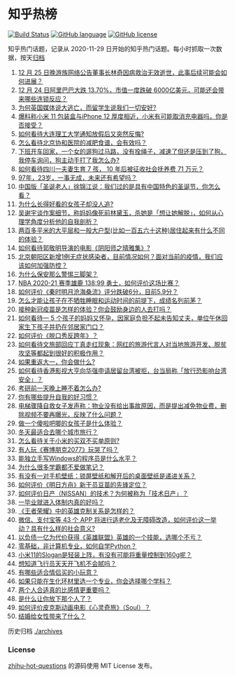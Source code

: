 # 知乎热榜
[![Build Status](https://github.com/ToWeLong/zhihu-hot-questions/workflows/CI/badge.svg)](https://github.com/ToWeLong/zhihu-hot-questions/actions)
[![GitHub language](https://img.shields.io/badge/language-golang-orange.svg)](https://golang.org/)
[![GitHub license](https://img.shields.io/github/license/ToWeLong/zhihu-hot-questions)](https://github.com/ToWeLong/zhihu-hot-questions/blob/main/LICENSE)

知乎热门话题，记录从 2020-11-29 日开始的知乎热门话题。每小时抓取一次数据，按天[归档](./archives)

<!-- BEGIN -->

1. [12 月 25 日晚游族网络公告董事长林奇因病救治无效逝世，此事后续可能会如何进展？](https://www.zhihu.com/question/436479635)
1. [12 月 24 日阿里巴巴大跌 13.70%，市值一度跌破 6000亿美元，可能还会带来哪些连锁反应？](https://www.zhihu.com/question/436392137)
1. [为何英国媒体说大逃亡，而留学生说我们一切安好?](https://www.zhihu.com/question/436232671)
1. [爆料称小米 11 包装盒与iPhone 12 厚度相近，小米有可能取消充电器吗，你是否接受？](https://www.zhihu.com/question/436475221)
1. [如何看待大连理工大学通知放假后又突然反悔?](https://www.zhihu.com/question/436318253)
1. [怎么看待北京协和医院的减肥食谱，会有效吗？](https://www.zhihu.com/question/435499783)
1. [下班开车回家，一个女的遛狗过马路，没有拴绳子，减速了但还是压到了狗，我停车询问，狗主动手打了我怎么办?](https://www.zhihu.com/question/316329673)
1. [如何看待四川一夫妻生育 7 孩， 10 年后被征收社会抚养费 71 万元？](https://www.zhihu.com/question/436245388)
1. [97年，23岁，一事无成，未来还有希望吗？](https://www.zhihu.com/question/376164372)
1. [中国版「圣诞老人」徐锦江说：我们过的是具有中国特色的圣诞节，你怎么看？](https://www.zhihu.com/question/436479908)
1. [为什么长得好看的女孩子却没人追?](https://www.zhihu.com/question/435295384)
1. [吴谢宇谈作案细节，称妈妈像死前林黛玉，杀她是「想让她解脱」，如何从心理学角度分析他的自我剖析？](https://www.zhihu.com/question/436433018)
1. [两百多平米的大平层和一般大户型(比如一百五六十这种)居住起来有什么不同的体验？](https://www.zhihu.com/question/298606949)
1. [如何看待郭敬明导演的电影《阴阳师之晴雅集》?](https://www.zhihu.com/question/340681567)
1. [北京朝阳区新增1例无症状感染者，目前情况如何？面对当前的疫情，我们应该如何加强防控？](https://www.zhihu.com/question/436454311)
1. [为什么保安那么警惕三脚架？](https://www.zhihu.com/question/435838018)
1. [NBA 2020-21 赛季雄鹿 138:99 勇士，如何评价这场比赛？](https://www.zhihu.com/question/436517460)
1. [如何评价《秦时明月沧海桑流》评分跌破6分，目前5.9分？](https://www.zhihu.com/question/435808187)
1. [怎么才能让孩子在不牺牲睡眠和运动时间的前提下，成绩名列前茅？](https://www.zhihu.com/question/430865519)
1. [接种新冠疫苗是怎样的体验？你会鼓励身边的人去打吗？](https://www.zhihu.com/question/435853788)
1. [如何看待一 5 个孩子的妈妈又怀孕，因家庭负担不起未告知丈夫，单位午休回家生下孩子并扔在邻居家门口？](https://www.zhihu.com/question/436407909)
1. [如何评价《脱口秀反跨年》？](https://www.zhihu.com/question/436477255)
1. [如何看待文旅部回应丁真走红现象：网红的旅游代言人对当地旅游开发、脱贫攻坚等都起到很好的积极作用？](https://www.zhihu.com/question/436159091)
1. [如果重返大一，你会做什么?](https://www.zhihu.com/question/324995122)
1. [如何看待香港影视大亨向华强申请居留台湾被拒，台当局称「放行恐影响台湾安全」？](https://www.zhihu.com/question/436399741)
1. [考研前一天晚上睡不着怎么办?](https://www.zhihu.com/question/436426382)
1. [你有哪些提升自我的好习惯？](https://www.zhihu.com/question/362989562)
1. [电梯骤降自救女子发声称：物业没有给出事故原因，而是提出减免物业费，删除视频不要再曝光，反映了什么问题？](https://www.zhihu.com/question/436339351)
1. [做一个傻啦吧唧的女孩子是什么体验？](https://www.zhihu.com/question/68662275)
1. [冬天最适合去哪个城市旅行？](https://www.zhihu.com/question/431423742)
1. [怎么看待关于小米的买双不买单原则?](https://www.zhihu.com/question/435802154)
1. [有人玩《赛博朋克2077》玩哭了吗？](https://www.zhihu.com/question/435518747)
1. [能独立手写Windows的程序员是什么水平？](https://www.zhihu.com/question/423054941)
1. [为什么很多学霸都不爱做笔记？](https://www.zhihu.com/question/33971405)
1. [有没有一对手机壁纸：锁屏壁纸和解开后的桌面壁纸是递进关系？](https://www.zhihu.com/question/396414200)
1. [如何评价《明日方舟》新干员豆苗的先锋定位？](https://www.zhihu.com/question/436444513)
1. [如何评价日产（NISSAN）的技术？为何被称为「技术日产」？](https://www.zhihu.com/question/436121278)
1. [一毕业就进入体制内真的好吗？](https://www.zhihu.com/question/431824510)
1. [《王者荣耀》中的英雄克制关系是怎样的？](https://www.zhihu.com/question/388844724)
1. [微信、支付宝等 43 个 APP 将进行适老化及无障碍改造，如何评价这一举动？具有什么样的社会意义?](https://www.zhihu.com/question/436424668)
1. [以负债一亿为代价获得《英雄联盟》英雄的一个技能，选哪个不亏？](https://www.zhihu.com/question/435041190)
1. [零基础，非计算机专业，如何自学Python？](https://www.zhihu.com/question/314174371)
1. [小米11的Slogan是轻装上阵，有没有可能将重量控制到160g呢？](https://www.zhihu.com/question/436092060)
1. [想知道飞行员天天开飞机不会腻吗？](https://www.zhihu.com/question/432324382)
1. [有哪些适合情侣买的小玩意？](https://www.zhihu.com/question/23720253)
1. [如果只能在生化环材里选一个专业，你会选择哪个学科？](https://www.zhihu.com/question/435922015)
1. [两个人合适真的比感情更重要吗？](https://www.zhihu.com/question/367380540)
1. [是什么让你放下那个人了？](https://www.zhihu.com/question/431952801)
1. [如何评价皮克斯动画电影《心灵奇旅》（Soul）？](https://www.zhihu.com/question/332013569)
1. [结婚给女性带来了什么？](https://www.zhihu.com/question/38675274)

<!-- END -->

历史归档 [./archives](./archives)


### License
[zhihu-hot-questions](https://github.com/towelong/zhihu-hot-questions) 的源码使用 MIT License 发布。